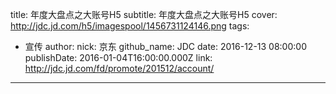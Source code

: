 title: 年度大盘点之大账号H5
subtitle: 年度大盘点之大账号H5
cover: http://jdc.jd.com/h5/imagespool/1456731124146.png
tags:
  - 宣传
author:
  nick: 京东
  github_name: JDC
date: 2016-12-13 08:00:00
publishDate: 2016-01-04T16:00:00.000Z
link: http://jdc.jd.com/fd/promote/201512/account/ 

---
